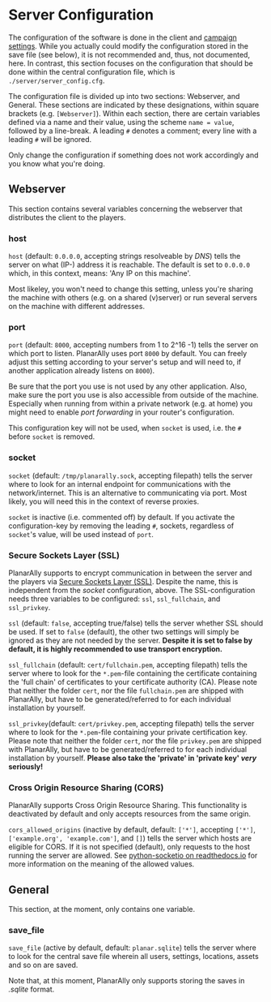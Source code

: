 # Server Configuration

The configuration of the software is done in the client and [campaign settings](/docs/dm/settings/).
While you actually could modify the configuration stored in the save file (see below), it is not recommended and, thus, not documented, here.
In contrast, this section focuses on the configuration that should be done within the central configuration file, which is `./server/server_config.cfg`.

The configuration file is divided up into two sections: Webserver, and General.
These sections are indicated by these designations, within square brackets (e.g. `[Webserver]`).
Within each section, there are certain variables defined via a name and their value, using the scheme `name = value`, followed by a line-break.
A leading `#` denotes a comment; every line with a leading `#` will be ignored.

Only change the configuration if something does not work accordingly and you know what you're doing.

## Webserver

This section contains several variables concerning the webserver that distributes the client to the players.

### host
`host` (default: `0.0.0.0`, accepting strings resolveable by *DNS*) tells the server on what (IP-) address it is reachable.
The default is set to `0.0.0.0` which, in this context, means: 'Any IP on this machine'.

Most likeley, you won't need to change this setting, unless you're sharing the machine with others (e.g. on a shared (v)server) or run several servers on the machine with different addresses.

### port
`port` (default: `8000`, accepting numbers from 1 to 2^16 -1) tells the server on which port to listen.
PlanarAlly uses port `8000` by default.
You can freely adjust this setting according to your server's setup and will need to, if another application already listens on `8000`).

Be sure that the port you use is not used by any other application.
Also, make sure the port you use is also accessible from outside of the machine.
Especially when running from within a private network (e.g. at home) you might need to enable *port forwarding* in your router's configuration.

This configuration key will not be used, when `socket` is used, i.e. the `#` before `socket` is removed.

### socket
`socket` (default: `/tmp/planarally.sock`, accepting filepath) tells the server where to look for an internal endpoint for communications with the network/internet.
This is an alternative to communicating via port.
Most likely, you will need this in the context of reverse proxies.

`socket` is inactive (i.e. commented off) by default.
If you activate the configuration-key by removing the leading `#`, sockets, regardless of `socket`'s value, will be used instead of `port`.

### Secure Sockets Layer (SSL)
PlanarAlly supports to encrypt communication in between the server and the players via [Secure Sockets Layer (SSL)](https://en.wikipedia.org/wiki/Transport_Layer_Security).
Despite the name, this is independent from the *socket* configuration, above.
The SSL-configuration needs three variables to be configured: `ssl`, `ssl_fullchain`, and `ssl_privkey`.

`ssl` (default: `false`, accepting true/false) tells the server whether SSL should be used.
If set to `false` (default), the other two settings will simply be ignored as they are not needed by the server.
**Despite it is set to false by default, it is highly recommended to use transport encryption.**

`ssl_fullchain` (default: `cert/fullchain.pem`, accepting filepath) tells the server where to look for the `*.pem`-file containing the certificate containing the 'full chain' of certificates to your certificate authority (CA).
Please note that neither the folder `cert`, nor the file `fullchain.pem` are shipped with PlanarAlly, but have to be generated/referred to for each individual installation by yourself.

`ssl_privkey`(default: `cert/privkey.pem`, accepting filepath) tells the server where to look for the `*.pem`-file containing your private certification key.
Please note that neither the folder `cert`, nor the file `privkey.pem` are shipped with PlanarAlly, but have to be generated/referred to for each individual installation by yourself.
**Please also take the 'private' in 'private key' *very* seriously!**

### Cross Origin Resource Sharing (CORS)
PlanarAlly supports Cross Origin Resource Sharing.
This functionality is deactivated by default and only accepts resources from the same origin.

`cors_allowed_origins` (inactive by default, default: `['*']`, accepting `['*']`, `['example.org', 'example.com']`, and `[]`) tells the server which hosts are eligible for CORS.
If it is not specified (default), only requests to the host running the server are allowed.
See [python-socketio on readthedocs.io](https://python-socketio.readthedocs.io/en/latest/api.html#asyncserver-class) for more information on the meaning of the allowed values.

## General

This section, at the moment, only contains one variable.

### save\_file

`save_file` (active by default, default: `planar.sqlite`) tells the server where to look for the central save file wherein all users, settings, locations, assets and so on are saved.

Note that, at this moment, PlanarAlly only supports storing the saves in *.sqlite* format.
